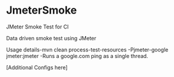 # JmeterSmoke

JMeter Smoke Test for CI

Data driven smoke test using JMeter

Usage details-mvn clean process-test-resources -Pjmeter-google jmeter:jmeter -Runs a google.com ping as a single thread.

[Additional Configs here]